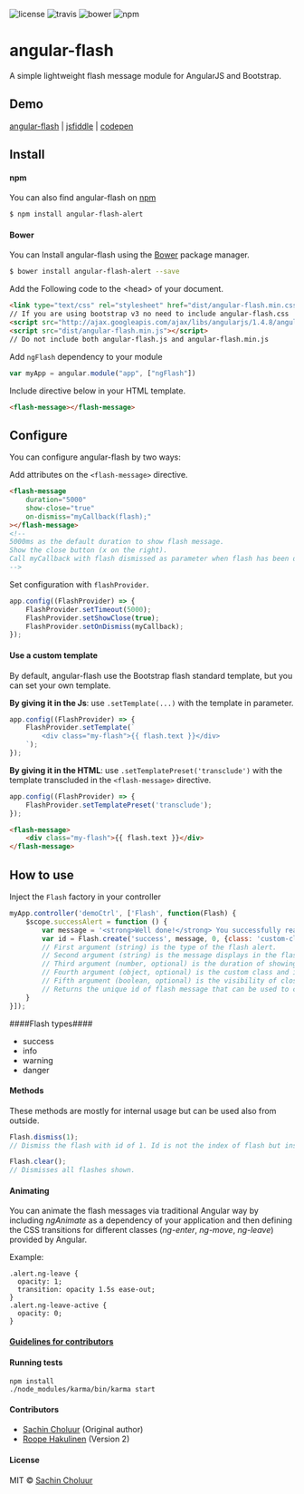 ![license](https://img.shields.io/npm/l/angular-flash-alert.svg)
![travis](https://travis-ci.org/sachinchoolur/angular-flash.svg?branch=master)
![bower](https://img.shields.io/bower/v/angular-flash-alert.svg)
![npm](https://img.shields.io/npm/v/angular-flash-alert.svg)
# angular-flash 
A simple lightweight flash message module for AngularJS and Bootstrap.﻿


## Demo
[angular-flash](http://sachinchoolur.github.io/angular-flash/) | [jsfiddle](http://jsfiddle.net/roopehakulinen/uxeg4nze/) | [codepen](http://codepen.io/RoopeHakulinen/pen/QyZjxm)



## Install

#### npm

You can also find angular-flash on [npm](http://npmjs.org)

```sh
$ npm install angular-flash-alert
```

#### Bower

You can Install angular-flash using the [Bower](http://bower.io) package manager.

```sh
$ bower install angular-flash-alert --save
```

Add the Following code to the &lt;head&gt; of your document.
```html
<link type="text/css" rel="stylesheet" href="dist/angular-flash.min.css" />
// If you are using bootstrap v3 no need to include angular-flash.css
<script src="http://ajax.googleapis.com/ajax/libs/angularjs/1.4.8/angular.min.js"></script>
<script src="dist/angular-flash.min.js"></script>
// Do not include both angular-flash.js and angular-flash.min.js
```
Add `ngFlash` dependency to your module
```javascript
var myApp = angular.module("app", ["ngFlash"])
```
Include directive below in your HTML template.
```html
<flash-message></flash-message> 
```

## Configure
You can configure angular-flash by two ways:

Add attributes on the `<flash-message>` directive.
```html
<flash-message
    duration="5000"
    show-close="true"
    on-dismiss="myCallback(flash);"
></flash-message> 
<!-- 
5000ms as the default duration to show flash message.
Show the close button (x on the right).
Call myCallback with flash dismissed as parameter when flash has been dismissed.
-->
```

Set configuration with `flashProvider`.
```javascript
app.config((FlashProvider) => {
    FlashProvider.setTimeout(5000);
    FlashProvider.setShowClose(true);
    FlashProvider.setOnDismiss(myCallback);
});
```

#### Use a custom template

By default, angular-flash use the Bootstrap flash standard template, but you can set your own template.

**By giving it in the Js**: use `.setTemplate(...)` with the template in parameter.
```javascript
app.config((FlashProvider) => {
    FlashProvider.setTemplate(`
        <div class="my-flash">{{ flash.text }}</div>
    `);
});
```

**By giving it in the HTML**: use `.setTemplatePreset('transclude')` with the template transcluded in the `<flash-message>` directive.
```javascript
app.config((FlashProvider) => {
    FlashProvider.setTemplatePreset('transclude');
});
```
```html
<flash-message>
    <div class="my-flash">{{ flash.text }}</div>
</flash-message>
```

## How to use
Inject the `Flash` factory in your controller
```javascript
myApp.controller('demoCtrl', ['Flash', function(Flash) {
    $scope.successAlert = function () {
        var message = '<strong>Well done!</strong> You successfully read this important alert message.';
        var id = Flash.create('success', message, 0, {class: 'custom-class', id: 'custom-id'}, true);
        // First argument (string) is the type of the flash alert.
        // Second argument (string) is the message displays in the flash alert (HTML is ok).
        // Third argument (number, optional) is the duration of showing the flash. 0 to not automatically hide flash (user needs to click the cross on top-right corner).
        // Fourth argument (object, optional) is the custom class and id to be added for the flash message created. 
        // Fifth argument (boolean, optional) is the visibility of close button for this flash.
        // Returns the unique id of flash message that can be used to call Flash.dismiss(id); to dismiss the flash message.
    }
}]);
```
####Flash types####
+ success
+ info
+ warning
+ danger

#### Methods
These methods are mostly for internal usage but can be used also from outside.

``` javascript
Flash.dismiss(1);
// Dismiss the flash with id of 1. Id is not the index of flash but instead a value returned by Flash.create()
```

``` javascript
Flash.clear();
// Dismisses all flashes shown.
```

#### Animating
You can animate the flash messages via traditional Angular way by including _ngAnimate_ as a dependency of your application and then defining the CSS transitions for different classes (_ng-enter_, _ng-move_, _ng-leave_) provided by Angular.

Example:
```
.alert.ng-leave {
  opacity: 1;
  transition: opacity 1.5s ease-out;
}
.alert.ng-leave-active {
  opacity: 0;
}
```

#### [Guidelines for contributors](https://github.com/sachinchoolur/angular-flash/blob/master/contributing.md)

#### Running tests
```
npm install
./node_modules/karma/bin/karma start
```

#### Contributors
* [Sachin Choluur](https://github.com/sachinchoolur) (Original author)
* [Roope Hakulinen](https://github.com/RoopeHakulinen) (Version 2)

#### License
MIT © [Sachin Choluur](https://twitter.com/sachinchoolur)
